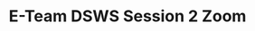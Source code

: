 ---
title: E-Team DSWS Session 2 Zoom
redirect_to: https://ateneo-edu.zoom.us/j/82739109836?pwd=cnNNZGY3dzlmK20wcW1FRG05NUdNZz09
redirect_from: 
  - /CODExDSWSSession2
  - /codexdswssession2
---